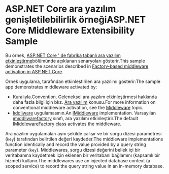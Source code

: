 # <a name="aspnet-core-middleware-extensibility-sample"></a><span data-ttu-id="6ba32-101">ASP.NET Core ara yazılım genişletilebilirlik örneği</span><span class="sxs-lookup"><span data-stu-id="6ba32-101">ASP.NET Core Middleware Extensibility Sample</span></span>

<span data-ttu-id="6ba32-102">Bu örnek, [ASP.NET Core ' de fabrika tabanlı ara yazılım etkinleştirme](https://docs.microsoft.com/aspnet/core/fundamentals/middleware/middleware-extensibility)bölümünde açıklanan senaryoları gösterir.</span><span class="sxs-lookup"><span data-stu-id="6ba32-102">This sample demonstrates the scenarios described in [Factory-based middleware activation in ASP.NET Core](https://docs.microsoft.com/aspnet/core/fundamentals/middleware/middleware-extensibility).</span></span>

<span data-ttu-id="6ba32-103">Örnek uygulama, tarafından etkinleştirilen ara yazılımı gösterir:</span><span class="sxs-lookup"><span data-stu-id="6ba32-103">The sample app demonstrates middleware activated by:</span></span>

* <span data-ttu-id="6ba32-104">Kuralıyla.</span><span class="sxs-lookup"><span data-stu-id="6ba32-104">Convention.</span></span> <span data-ttu-id="6ba32-105">Geleneksel ara yazılım etkinleştirmesi hakkında daha fazla bilgi için bkz. [Ara yazılım](https://docs.microsoft.com/aspnet/core/fundamentals/middleware/) konusu.</span><span class="sxs-lookup"><span data-stu-id="6ba32-105">For more information on conventional middleware activation, see the [Middleware](https://docs.microsoft.com/aspnet/core/fundamentals/middleware/) topic.</span></span>
* <span data-ttu-id="6ba32-106">[Iıddliware](https://docs.microsoft.com/dotnet/api/microsoft.aspnetcore.http.imiddleware) uygulamasının.</span><span class="sxs-lookup"><span data-stu-id="6ba32-106">An [IMiddleware](https://docs.microsoft.com/dotnet/api/microsoft.aspnetcore.http.imiddleware) implementation.</span></span> <span data-ttu-id="6ba32-107">Varsayılan [ımıddliwarefactory](https://docs.microsoft.com/dotnet/api/microsoft.aspnetcore.http.imiddlewarefactory) sınıfı, ara yazılımı etkinleştirir.</span><span class="sxs-lookup"><span data-stu-id="6ba32-107">The default [IMiddlewareFactory](https://docs.microsoft.com/dotnet/api/microsoft.aspnetcore.http.imiddlewarefactory) class activates the middleware.</span></span>

<span data-ttu-id="6ba32-108">Ara yazılım uygulamaları aynı şekilde çalışır ve bir sorgu dizesi parametresi (`key`) tarafından belirtilen değeri kaydeder.</span><span class="sxs-lookup"><span data-stu-id="6ba32-108">The middleware implementations function identically and record the value provided by a query string parameter (`key`).</span></span> <span data-ttu-id="6ba32-109">Middlewares, sorgu dizesi değerini bellek içi bir veritabanına kaydetmek için eklenen bir veritabanı bağlamını (kapsamlı bir hizmet) kullanır.</span><span class="sxs-lookup"><span data-stu-id="6ba32-109">The middlewares use an injected database context (a scoped service) to record the query string value in an in-memory database.</span></span>

